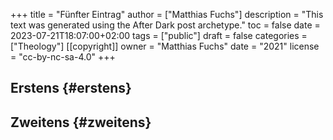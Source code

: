 +++
title = "Fünfter Eintrag"
author = ["Matthias Fuchs"]
description = "This text was generated using the After Dark post archetype."
toc = false
date = 2023-07-21T18:07:00+02:00
tags = ["public"]
draft = false
categories = ["Theology"]
[[copyright]]
  owner = "Matthias Fuchs"
  date = "2021"
  license = "cc-by-nc-sa-4.0"
+++

## Erstens {#erstens}


## Zweitens {#zweitens}
